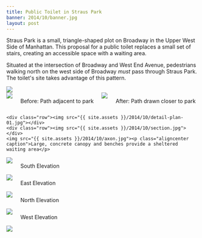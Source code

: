 ```yaml
---
title: Public Toilet in Straus Park
banner: 2014/10/banner.jpg
layout: post
---
```


Straus Park is a small, triangle-shaped plot on Broadway in the Upper West Side of Manhattan. This proposal for a public toilet replaces a small set of stairs, creating an accessible space with a waiting area.

Situated at the intersection of Broadway and West End Avenue, pedestrians walking north on the west side of Broadway *must* pass through Straus Park. The toilet's site takes advantage of this pattern.

<div class="row container">
    <div class="seven columns"><img src="{{ site.assets }}/2014/10/graph-plan-01.jpg"></div>
    <div class="five columns">
        <img src="{{ site.assets }}/2014/10/graph-plan-02.jpg"><p class="aligncenter">Before: Path adjacent to park</p>
        <img src="{{ site.assets }}/2014/10/graph-plan-03.jpg"><p class="aligncenter">After: Path drawn closer to park</p>
    </div>
</div>

<div class="row">

    <div class="row"><img src="{{ site.assets }}/2014/10/detail-plan-01.jpg"></div>
    <div class="row"><img src="{{ site.assets }}/2014/10/section.jpg"></div>
    <img src="{{ site.assets }}/2014/10/axon.jpg"><p class="aligncenter caption">Large, concrete canopy and benches provide a sheltered waiting area</p>

</div>

<div class="row">
    <div class="row container">
        <div class="six columns"><img src="{{ site.assets }}/2014/10/elevations-01.jpg">
            <p class="aligncenter caption">South Elevation</p>
        </div>
        <div class="six columns"><img src="{{ site.assets }}/2014/10/elevations-02.jpg">
            <p class="aligncenter caption">East Elevation</p>
        </div>
    </div>
    <div class="container">
        <div class="six columns"><img src="{{ site.assets }}/2014/10/elevations-03.jpg">
            <p class="aligncenter caption">North Elevation</p>
        </div>
        <div class="six columns"><img src="{{ site.assets }}/2014/10/elevations-04.jpg">
            <p class="aligncenter caption">West Elevation</p>
        </div>
    </div>
</div>

<img src="{{ site.assets }}/2014/10/render.jpg">
